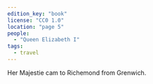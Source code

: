 ```yaml
---
edition_key: "book"
license: "CC0 1.0"
location: "page 5"
people:
  - "Queen Elizabeth I"
tags:
  - travel
---
```

Her Majestie cam to Richemond
from Grenwich.
